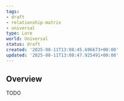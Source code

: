 ```yaml
---
tags:
- draft
- relationship-matrix
- universal
type: Lore
world: Universal
status: draft
created: '2025-08-11T13:08:45.696673+00:00'
updated: '2025-08-11T13:08:47.925491+00:00'
---
```



## Overview

TODO
